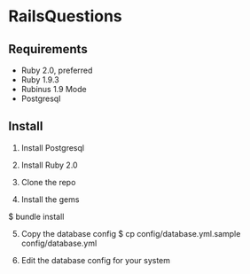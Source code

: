 # RailsQuestions
## Requirements
* Ruby 2.0, preferred
* Ruby 1.9.3
* Rubinus 1.9 Mode
* Postgresql

## Install
1. Install Postgresql

2. Install Ruby 2.0

3. Clone the repo

4. Install the gems
  
  $ bundle install

5. Copy the database config
	$ cp config/database.yml.sample config/database.yml

6. Edit the database config for your system